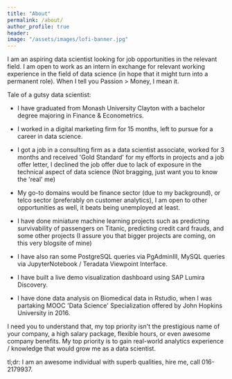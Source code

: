 ```yaml
---
title: "About"
permalink: /about/
author_profile: true
header:
image: "/assets/images/lofi-banner.jpg"
---
```


I am an aspiring data scientist looking for job opportunities in the relevant field. I am open to work as an intern in exchange for relevant working experience in the field of data science (in hope that it might turn into a permanent role). When I tell you Passion > Money, I mean it.

Tale of a gutsy data scientist:
- I have graduated from Monash University Clayton with a bachelor degree majoring in Finance & Econometrics.
- I worked in a digital marketing firm for 15 months, left to pursue for a career in data science.
- I got a job in a consulting firm as a data scientist associate, worked for 3 months and received 'Gold Standard' for my efforts in projects and a job offer letter, I declined the job offer due to lack of exposure in the technical aspect of data science (Not bragging, just want you to know the 'real' me)
- My go-to domains would be finance sector (due to my background), or telco sector (preferably on customer analytics), I am open to other opportunities as well, it beats being unemployed at least.

- I have done miniature machine learning projects such as predicting survivability of passengers on Titanic, predicting credit card frauds, and some other projects (I assure you that bigger projects are coming, on this very blogsite of mine) 
- I have also ran some PostgreSQL queries via PgAdminIII, MySQL queries via JupyterNotebook / Teradata Viewpoint Interface.
- I have built a live demo visualization dashboard using SAP Lumira Discovery.
- I have done data analysis on Biomedical data in Rstudio, when I was partaking MOOC 'Data Science' Specialization offered by John Hopkins University in 2016.

I need you to understand that, my top priority isn't the prestigious name of your company, a high salary package, flexible hours, or even awesome company benefits. My top priority is to gain real-world analytics experience / knowledge that would grow me as a data scientist.

tl;dr: I am an awesome individual with superb qualities, hire me, call 016-2179937.
